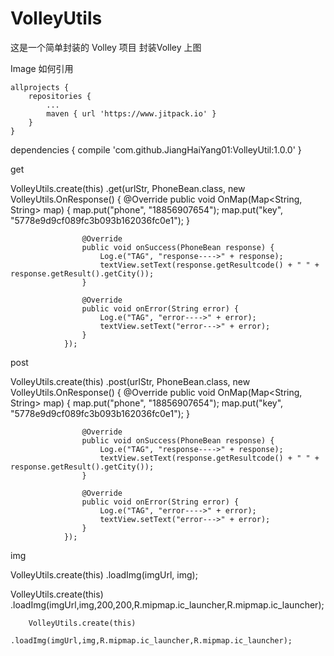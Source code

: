 # VolleyUtils
这是一个简单封装的 Volley 项目
封装Volley
上图

Image
如何引用

	allprojects {
		repositories {
			...
			maven { url 'https://www.jitpack.io' }
		}
	}

dependencies {
	        compile 'com.github.JiangHaiYang01:VolleyUtil:1.0.0'
	}

get

 VolleyUtils.create(this)
                .get(urlStr, PhoneBean.class, new VolleyUtils.OnResponse<PhoneBean>() {
                    @Override
                    public void OnMap(Map<String, String> map) {
                        map.put("phone", "18856907654");
                        map.put("key", "5778e9d9cf089fc3b093b162036fc0e1");
                    }

                    @Override
                    public void onSuccess(PhoneBean response) {
                        Log.e("TAG", "response---->" + response);
                        textView.setText(response.getResultcode() + " " + response.getResult().getCity());
                    }

                    @Override
                    public void onError(String error) {
                        Log.e("TAG", "error---->" + error);
                        textView.setText("error--->" + error);
                    }
                });

post

 VolleyUtils.create(this)
                .post(urlStr, PhoneBean.class, new VolleyUtils.OnResponse<PhoneBean>() {
                    @Override
                    public void OnMap(Map<String, String> map) {
                        map.put("phone", "18856907654");
                        map.put("key", "5778e9d9cf089fc3b093b162036fc0e1");
                    }

                    @Override
                    public void onSuccess(PhoneBean response) {
                        Log.e("TAG", "response---->" + response);
                        textView.setText(response.getResultcode() + " " + response.getResult().getCity());
                    }

                    @Override
                    public void onError(String error) {
                        Log.e("TAG", "error---->" + error);
                        textView.setText("error--->" + error);
                    }
                });

img

VolleyUtils.create(this)
                .loadImg(imgUrl, img);
                
                
                

  VolleyUtils.create(this)
                .loadImg(imgUrl,img,200,200,R.mipmap.ic_launcher,R.mipmap.ic_launcher);

  
        VolleyUtils.create(this)
                .loadImg(imgUrl,img,R.mipmap.ic_launcher,R.mipmap.ic_launcher);
